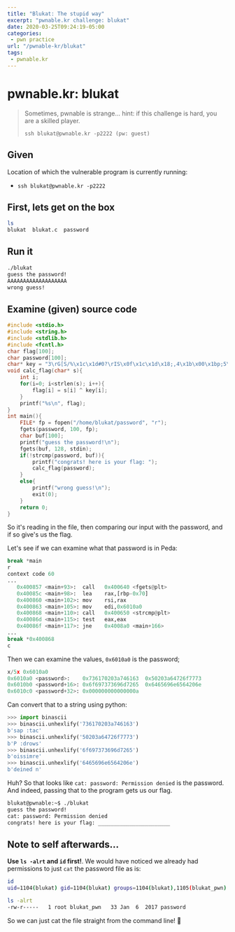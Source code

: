 ```yaml
---
title: "Blukat: The stupid way"
excerpt: "pwnable.kr challenge: blukat"
date: 2020-03-25T09:24:19-05:00
categories:
 - pwn practice
url: "/pwnable-kr/blukat"
tags:
 - pwnable.kr
---
```


# pwnable.kr: blukat

> Sometimes, pwnable is strange...
> hint: if this challenge is hard, you are a skilled player.
>
> `ssh blukat@pwnable.kr -p2222 (pw: guest)`

## Given
Location of which the vulnerable program is currently running:
* `ssh blukat@pwnable.kr -p2222`

## First, lets get on the box

```bash
ls
blukat	blukat.c  password
```


## Run it

```bash
./blukat
guess the password!
AAAAAAAAAAAAAAAAAAA
wrong guess!
```

## Examine (given) source code

```c
#include <stdio.h>
#include <string.h>
#include <stdlib.h>
#include <fcntl.h>
char flag[100];
char password[100];
char* key = "3\rG[S/%\x1c\x1d#0?\rIS\x0f\x1c\x1d\x18;,4\x1b\x00\x1bp;5\x0b\x1b\x08\x45+";
void calc_flag(char* s){
	int i;
	for(i=0; i<strlen(s); i++){
		flag[i] = s[i] ^ key[i];
	}
	printf("%s\n", flag);
}
int main(){
	FILE* fp = fopen("/home/blukat/password", "r");
	fgets(password, 100, fp);
	char buf[100];
	printf("guess the password!\n");
	fgets(buf, 128, stdin);
	if(!strcmp(password, buf)){
		printf("congrats! here is your flag: ");
		calc_flag(password);
	}
	else{
		printf("wrong guess!\n");
		exit(0);
	}
	return 0;
}
```

So it's reading in the file, then comparing our input with the password, and if so give's us the flag.

Let's see if we can examine what that password is in Peda:

```python
break *main
r
context code 60
...
   0x400857 <main+93>:	call   0x400640 <fgets@plt>
   0x40085c <main+98>:	lea    rax,[rbp-0x70]
   0x400860 <main+102>:	mov    rsi,rax
   0x400863 <main+105>:	mov    edi,0x6010a0
   0x400868 <main+110>:	call   0x400650 <strcmp@plt>
   0x40086d <main+115>:	test   eax,eax
   0x40086f <main+117>:	jne    0x4008a0 <main+166>
...
break *0x400868
c
```
Then we can examine the values, `0x6010a0` is the password;

```python
x/5x 0x6010a0
0x6010a0 <password>:	0x736170203a746163	0x50203a64726f7773
0x6010b0 <password+16>:	0x6f697373696d7265	0x6465696e6564206e
0x6010c0 <password+32>:	0x000000000000000a
```

Can convert that to a string using python:

```python
>>> import binascii
>>> binascii.unhexlify('736170203a746163')
b'sap :tac'
>>> binascii.unhexlify('50203a64726f7773')
b'P :drows'
>>> binascii.unhexlify('6f697373696d7265')
b'oissimre'
>>> binascii.unhexlify('6465696e6564206e')
b'deined n'
```

Huh? So that looks like `cat: password: Permission denied` is the password. And indeed, passing that to the program gets us our flag.

```bash
blukat@pwnable:~$ ./blukat
guess the password!
cat: password: Permission denied
congrats! here is your flag: _______________________
```

## Note to self afterwards...

**Use `ls -alrt` and `id` first!**. We would have noticed we already had permissions to just `cat` the password file as is:

```bash
id
uid=1104(blukat) gid=1104(blukat) groups=1104(blukat),1105(blukat_pwn)

ls -alrt
-rw-r-----   1 root blukat_pwn   33 Jan  6  2017 password
```

So we can just cat the file straight from the command line! :facepalm:
